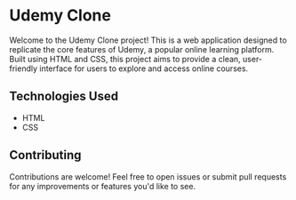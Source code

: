 # Udemy Clone

Welcome to the Udemy Clone project! This is a web application designed to replicate the core features of Udemy, a popular online learning platform. Built using HTML and CSS, this project aims to provide a clean, user-friendly interface for users to explore and access online courses.


## Technologies Used

- HTML
- CSS


## Contributing

Contributions are welcome! Feel free to open issues or submit pull requests for any improvements or features you'd like to see.


